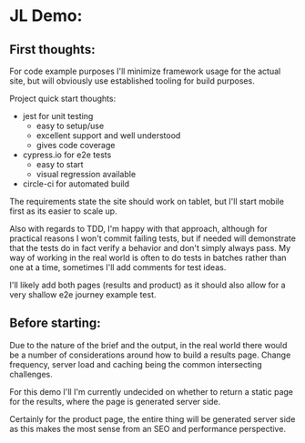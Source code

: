 # JL Demo:

## First thoughts:

For code example purposes I'll minimize framework usage for the actual site, but will obviously use established tooling for build purposes.

Project quick start thoughts:
- jest for unit testing
    * easy to setup/use
    * excellent support and well understood
    * gives code coverage
- cypress.io for e2e tests
    * easy to start
    * visual regression available
- circle-ci for automated build

The requirements state the site should work on tablet, but I'll start mobile first as its easier to scale up.

Also with regards to TDD, I'm happy with that approach, although for practical reasons I won't commit failing tests, but if needed will demonstrate that the tests do in fact verify a behavior and don't simply always pass. My way of working in the real world is often to do tests in batches rather than one at a time, sometimes I'll add comments for test ideas.

I'll likely add both pages (results and product) as it should also allow for a very shallow e2e journey example test.

## Before starting:

Due to the nature of the brief and the output, in the real world there would be a number of considerations around how to build a results page. Change frequency, server load and caching being the common intersecting challenges. 

For this demo I'll I'm currently undecided on whether to return a static page for the results, where the page is generated server side.

Certainly for the product page, the entire thing will be generated server side as this makes the most sense from an SEO and performance perspective.

